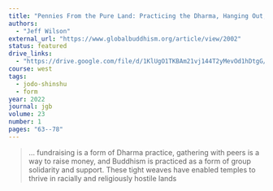 ```yaml
---
title: "Pennies From the Pure Land: Practicing the Dharma, Hanging Out, and Raising Funds for the Oldest Buddhist Temple Outside Asia"
authors:
  - "Jeff Wilson"
external_url: "https://www.globalbuddhism.org/article/view/2002"
status: featured
drive_links:
  - "https://drive.google.com/file/d/1KlUgO1TKBAm21vj144T2yMevOd1hDtgG/view?usp=drivesdk"
course: west
tags:
  - jodo-shinshu
  - form
year: 2022
journal: jgb
volume: 23
number: 1
pages: "63--78"
---
```


> … fundraising is a form of Dharma practice, gathering with peers is a way to raise money, and Buddhism is practiced as a form of group solidarity and support. These tight weaves have enabled temples to thrive in racially and religiously hostile lands
